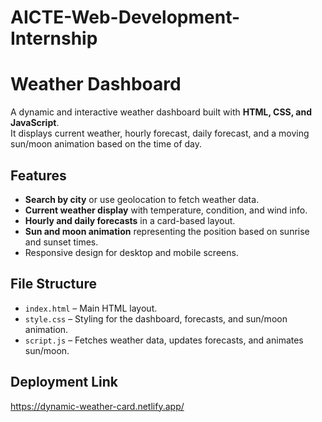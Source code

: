 # AICTE-Web-Development-Internship

# Weather Dashboard

A dynamic and interactive weather dashboard built with **HTML, CSS, and JavaScript**.  
It displays current weather, hourly forecast, daily forecast, and a moving sun/moon animation based on the time of day.

## Features

- **Search by city** or use geolocation to fetch weather data.
- **Current weather display** with temperature, condition, and wind info.
- **Hourly and daily forecasts** in a card-based layout.
- **Sun and moon animation** representing the position based on sunrise and sunset times.
- Responsive design for desktop and mobile screens.

## File Structure

- `index.html` – Main HTML layout.  
- `style.css` – Styling for the dashboard, forecasts, and sun/moon animation.  
- `script.js` – Fetches weather data, updates forecasts, and animates sun/moon.

## Deployment Link

https://dynamic-weather-card.netlify.app/

